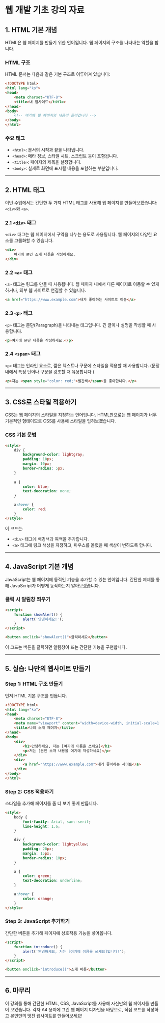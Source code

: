 
# 웹 개발 기초 강의 자료

## 1. HTML 기본 개념
HTML은 웹 페이지를 만들기 위한 언어입니다. 웹 페이지의 구조를 나타내는 역할을 합니다.

### HTML 구조
HTML 문서는 다음과 같은 기본 구조로 이루어져 있습니다:

```html
<!DOCTYPE html>
<html lang="ko">
<head>
    <meta charset="UTF-8">
    <title>내 웹사이트</title>
</head>
<body>
    <!-- 여기에 웹 페이지의 내용이 들어갑니다 -->
</body>
</html>
```

### 주요 태그
- `<html>`: 문서의 시작과 끝을 나타냅니다.
- `<head>`: 메타 정보, 스타일 시트, 스크립트 등이 포함됩니다.
- `<title>`: 페이지의 제목을 설정합니다.
- `<body>`: 실제로 화면에 표시될 내용을 포함하는 부분입니다.

---

## 2. HTML 태그
이번 수업에서는 간단한 두 가지 HTML 태그를 사용해 웹 페이지를 만들어보겠습니다: `<div>`와 `<a>`.

### 2.1 `<div>` 태그
`<div>` 태그는 웹 페이지에서 구역을 나누는 용도로 사용됩니다. 웹 페이지의 다양한 요소를 그룹화할 수 있습니다.

```html
<div>
    여기에 본인 소개 내용을 작성하세요.
</div>
```

### 2.2 `<a>` 태그
`<a>` 태그는 링크를 만들 때 사용됩니다. 웹 페이지 내에서 다른 페이지로 이동할 수 있게 하거나, 외부 웹 사이트로 연결할 수 있습니다.

```html
<a href="https://www.example.com">내가 좋아하는 사이트로 이동</a>
```

### 2.3 `<p>` 태그
`<p>` 태그는 문단(Paragraph)을 나타내는 태그입니다. 긴 글이나 설명을 작성할 때 사용합니다.

```html
<p>여기에 문단 내용을 작성하세요.</p>
```

### 2.4 `<span>` 태그
`<p>` 태그는 인라인 요소로, 짧은 텍스트나 구문에 스타일을 적용할 때 사용합니다. (문장 내에서 특정 단어나 구문을 강조할 때 유용합니다.)

```html
<p>저는 <span style="color: red;">빨간색</span>을 좋아합니다.</p>
```

---

## 3. CSS로 스타일 적용하기
CSS는 웹 페이지의 스타일을 지정하는 언어입니다. HTML만으로는 웹 페이지가 너무 기본적인 형태이므로 CSS를 사용해 스타일을 입혀보겠습니다.

### CSS 기본 문법
```html
<style>
    div {
        background-color: lightgray;
        padding: 10px;
        margin: 10px;
        border-radius: 5px;
    }
    
    a {
        color: blue;
        text-decoration: none;
    }

    a:hover {
        color: red;
    }
</style>
```

이 코드는:
- `<div>` 태그에 배경색과 여백을 추가합니다.
- `<a>` 태그에 링크 색상을 지정하고, 마우스를 올렸을 때 색상이 변하도록 합니다.

---

## 4. JavaScript 기본 개념
JavaScript는 웹 페이지에 동적인 기능을 추가할 수 있는 언어입니다. 간단한 예제를 통해 JavaScript가 어떻게 동작하는지 알아보겠습니다.

### 클릭 시 알림창 띄우기
```html
<script>
    function showAlert() {
        alert('안녕하세요!');
    }
</script>

<button onclick="showAlert()">클릭하세요</button>
```

이 코드는 버튼을 클릭하면 알림창이 뜨는 간단한 기능을 구현합니다.

---

## 5. 실습: 나만의 웹사이트 만들기

### Step 1: HTML 구조 만들기
먼저 HTML 기본 구조를 만듭니다.

```html
<!DOCTYPE html>
<html lang="ko">
<head>
    <meta charset="UTF-8">
    <meta name="viewport" content="width=device-width, initial-scale=1.0">
    <title>나의 소개 페이지</title>
</head>
<body>
    <div>
        <h1>안녕하세요, 저는 [여기에 이름을 쓰세요]</h1>
        <p>저는 [본인 소개 내용을 여기에 작성하세요]</p>
    </div>
    <div>
        <a href="https://www.example.com">내가 좋아하는 사이트</a>
    </div>
</body>
</html>
```

### Step 2: CSS 적용하기
스타일을 추가해 페이지를 좀 더 보기 좋게 만듭니다.

```html
<style>
    body {
        font-family: Arial, sans-serif;
        line-height: 1.6;
    }

    div {
        background-color: lightyellow;
        padding: 20px;
        margin: 15px;
        border-radius: 10px;
    }

    a {
        color: green;
        text-decoration: underline;
    }

    a:hover {
        color: orange;
    }
</style>
```

### Step 3: JavaScript 추가하기
간단한 버튼을 추가해 페이지에 상호작용 기능을 넣어봅니다.

```html
<script>
    function introduce() {
        alert('안녕하세요, 저는 [여기에 이름을 쓰세요]입니다!');
    }
</script>

<button onclick="introduce()">소개 버튼</button>
```

---

## 6. 마무리
이 강의를 통해 간단한 HTML, CSS, JavaScript를 사용해 자신만의 웹 페이지를 만들어 보았습니다. 각자 A4 용지에 그린 웹 페이지 디자인을 바탕으로, 직접 코드를 작성하고 본인만의 멋진 웹사이트를 만들어보세요!
